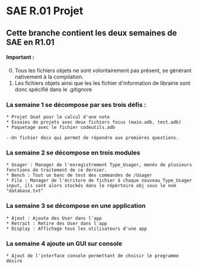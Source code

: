 # SAE R.01 Projet

## Cette branche contient les deux semaines de SAE en R1.01

#### Important :

0. Tous les fichiers objets ne sont volontairement pas présent, se générant nativement à la compilation.
1. Les fichiers objets ainsi que les les fichier d'information de librairie sont donc spécifié dans le .gitignore

### La semaine 1 se décompose par ses trois défis :

    * Projet Gnat pour le calcul d'une note
    * Essaies de projets avec deux fichiers focus (main.adb, test.adb)
    * Paquetage avec le fichier codeutils.adb

    --Un fichier docx qui permet de répondre aux premières questions.

### La semaine 2 se décompose en trois modules

    * Usager : Manager de l'enregistrement Type_Usager, menés de plusieurs fonctions de traitement de ce dernier.
    * Bench : Tout un banc de test des commandes de /Usager
    * File : Manager de l'écriture de fichier à chaque nouveau Type_Usager input, ils sont alors stockés dans le répértoire obj sous le nom "database.txt"

### La semaine 3 se décompose en une application

    * Ajout : Ajoute des User dans l'app
    * Retrait : Retire des User dans l'app
    * Display : Affichage tous les utilisateurs d'une app

### La semaine 4 ajoute un GUI sur console

    * Ajout de l'interface console permettant de choisir le programme désiré
